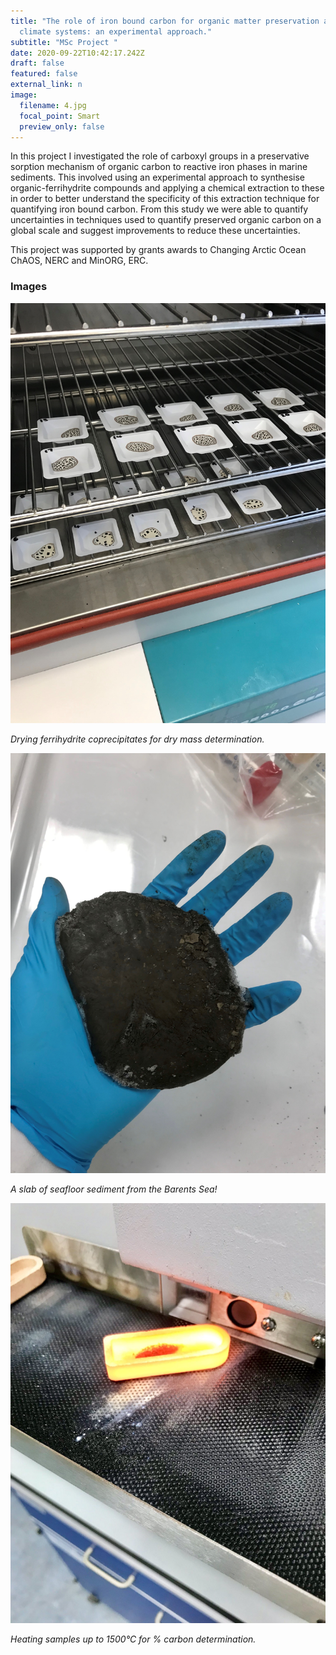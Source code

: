 ```yaml
---
title: "The role of iron bound carbon for organic matter preservation and global
  climate systems: an experimental approach."
subtitle: "MSc Project "
date: 2020-09-22T10:42:17.242Z
draft: false
featured: false
external_link: n
image:
  filename: 4.jpg
  focal_point: Smart
  preview_only: false
---
```

In this project I investigated the role of carboxyl groups in a preservative sorption mechanism of organic carbon to reactive iron phases in marine sediments. This involved using an experimental approach to synthesise organic-ferrihydrite compounds and applying a chemical extraction to these in order to better understand the specificity of this extraction technique for quantifying iron bound carbon. From this study we were able to quantify uncertainties in techniques used to quantify preserved organic carbon on a global scale and suggest improvements to reduce these uncertainties.

This project was supported by grants awards to Changing Arctic Ocean ChAOS, NERC and MinORG, ERC.

### Images

![](1.jpg)

*Drying ferrihydrite coprecipitates for dry mass determination.* 

![](4.jpg)

*A slab of seafloor sediment from the Barents Sea!* 

![](2.jpg)

*Heating samples up to 1500°C for % carbon determination.*